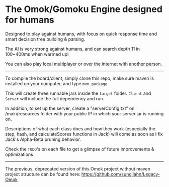 The Omok/Gomoku Engine designed for humans
===

Designed to play against humans, with focus on quick response time and smart decision tree building & parsing.

The AI is very strong against humans, and can search depth 11 in 100~400ms when warmed up!

You can also play local multiplayer or over the internet with another person.

---

To compile the board/client, simply clone this repo, make sure maven is installed on your computer, and type `mvn package`.

This will create three runnable jars inside the `target` folder. `Client` and `Server` will include the full dependency and run.

In addition, to set up the server, create a "serverConfig.txt" on /main/resources folder with your public IP in which your server.jar is running on.

Descriptions of what each class does and how they work (especially the step, hash, and calculateScores functions in Jack) will come as soon as I fix Jack's Alpha-Beta pruning behavior.

Check the `TODO`'s on each file to get a glimpse of future improvements & optimizations

---
The previous, deprecated version of this Omok project without maven project structure can be found here: https://github.com/sungilahn/Legacy-Omok

